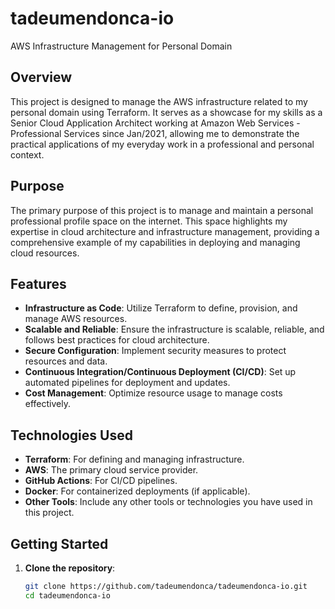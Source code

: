 # tadeumendonca-io
AWS Infrastructure Management for Personal Domain

## Overview

This project is designed to manage the AWS infrastructure related to my personal domain using Terraform. It serves as a showcase for my skills as a Senior Cloud Application Architect working at Amazon Web Services - Professional Services since Jan/2021, allowing me to demonstrate the practical applications of my everyday work in a professional and personal context.

## Purpose

The primary purpose of this project is to manage and maintain a personal professional profile space on the internet. This space highlights my expertise in cloud architecture and infrastructure management, providing a comprehensive example of my capabilities in deploying and managing cloud resources.

## Features

- **Infrastructure as Code**: Utilize Terraform to define, provision, and manage AWS resources.
- **Scalable and Reliable**: Ensure the infrastructure is scalable, reliable, and follows best practices for cloud architecture.
- **Secure Configuration**: Implement security measures to protect resources and data.
- **Continuous Integration/Continuous Deployment (CI/CD)**: Set up automated pipelines for deployment and updates.
- **Cost Management**: Optimize resource usage to manage costs effectively.

## Technologies Used

- **Terraform**: For defining and managing infrastructure.
- **AWS**: The primary cloud service provider.
- **GitHub Actions**: For CI/CD pipelines.
- **Docker**: For containerized deployments (if applicable).
- **Other Tools**: Include any other tools or technologies you have used in this project.

## Getting Started

1. **Clone the repository**:
   ```sh
   git clone https://github.com/tadeumendonca/tadeumendonca-io.git
   cd tadeumendonca-io
